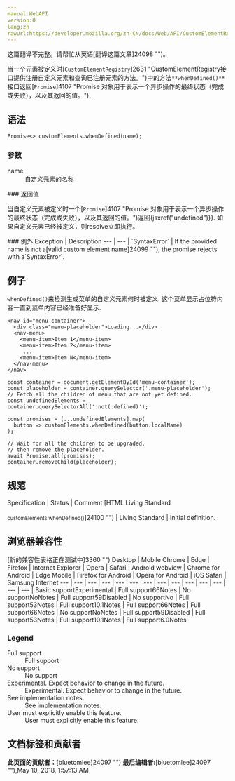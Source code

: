 ```yaml
---
manual:WebAPI
version:0
lang:zh
rawUrl:https://developer.mozilla.org/zh-CN/docs/Web/API/CustomElementRegistry/whenDefined
---
```




这篇翻译不完整。请帮忙从英语[翻译这篇文章]24098 "")。






当一个元素被定义时[`CustomElementRegistry`]2631 "CustomElementRegistry接口提供注册自定义元素和查询已注册元素的方法。")中的方法`**whenDefined()**`接口返回[`Promise`]4107 "Promise 对象用于表示一个异步操作的最终状态（完成或失败），以及其返回的值。").


## 语法<a name="语法"></a>

```
Promise<> customElements.whenDefined(name);
```

### 参数<a name="参数"></a>
<dl><dt id=''>name</dt><dd>自定义元素的名称</dd></dl>
### 返回值<a name="返回值"></a>


当自定义元素被定义时一个[`Promise`]4107 "Promise 对象用于表示一个异步操作的最终状态（完成或失败），以及其返回的值。")返回{jsxref(&quot;undefined&quot;)}}. 如果自定义元素已经被定义，则resolve立即执行。

<dl></dl>
### 例外<a name="例外"></a>
Exception | Description 
 ---  |  ---  | 
`SyntaxError` | If the provided name is not a[valid custom element name]24099 ""), the promise rejects with a`SyntaxError`. 


## 例子<a name="例子"></a>


`whenDefined()`来检测生成菜单的自定义元素何时被定义. 这个菜单显示占位符内容一直到菜单内容已经准备好显示.


```
<nav id="menu-container">
  <div class="menu-placeholder">Loading...</div>
  <nav-menu>
    <menu-item>Item 1</menu-item>
    <menu-item>Item 2</menu-item>
     ...
    <menu-item>Item N</menu-item>
  </nav-menu>
</nav>
```

```
const container = document.getElementById('menu-container');
const placeholder = container.querySelector('.menu-placeholder');
// Fetch all the children of menu that are not yet defined.
const undefinedElements = container.querySelectorAll(':not(:defined)');

const promises = [...undefinedElements].map(
  button => customElements.whenDefined(button.localName)
);

// Wait for all the children to be upgraded, 
// then remove the placeholder.
await Promise.all(promises);
container.removeChild(placeholder);
```

## 规范<a name="规范"></a>
Specification | Status | Comment 
[HTML Living Standard<br></br><small>customElements.whenDefined()</small>]24100 "") | Living Standard | Initial definition. 


## 浏览器兼容性<a name="浏览器兼容性"></a>
[新的兼容性表格正在测试中<i></i>]3360 "")
<abbr>Desktop<i></i></abbr> | <abbr>Mobile<i></i></abbr> 
<abbr>Chrome<i></i></abbr> | <abbr>Edge<i></i></abbr> | <abbr>Firefox<i></i></abbr> | <abbr>Internet Explorer<i></i></abbr> | <abbr>Opera<i></i></abbr> | <abbr>Safari<i></i></abbr> | <abbr>Android webview<i></i></abbr> | <abbr>Chrome for Android<i></i></abbr> | <abbr>Edge Mobile<i></i></abbr> | <abbr>Firefox for Android<i></i></abbr> | <abbr>Opera for Android<i></i></abbr> | <abbr>iOS Safari<i></i></abbr> | <abbr>Samsung Internet<i></i></abbr> 
 ---  |  ---  |  ---  |  ---  |  ---  |  ---  |  ---  |  ---  |  ---  |  ---  |  ---  |  ---  |  ---  |  ---  | 
Basic support<abbr>Experimental<i></i></abbr> | <abbr>Full support</abbr>66<abbr>Notes<i></i></abbr> | <abbr>No support</abbr>No<abbr>Notes<i></i></abbr> | <abbr>Full support</abbr>59<abbr>Disabled<i></i></abbr> | <abbr>No support</abbr>No | <abbr>Full support</abbr>53<abbr>Notes<i></i></abbr> | <abbr>Full support</abbr>10.1<abbr>Notes<i></i></abbr> | <abbr>Full support</abbr>66<abbr>Notes<i></i></abbr> | <abbr>Full support</abbr>66<abbr>Notes<i></i></abbr> | <abbr>No support</abbr>No<abbr>Notes<i></i></abbr> | <abbr>Full support</abbr>59<abbr>Disabled<i></i></abbr> | <abbr>Full support</abbr>53<abbr>Notes<i></i></abbr> | <abbr>Full support</abbr>10.1<abbr>Notes<i></i></abbr> | <abbr>Full support</abbr>6.0<abbr>Notes<i></i></abbr> 


### Legend<a name="Legend"></a>
<dl><dt id=''><abbr>Full support</abbr></dt><dd>Full support</dd><dt id=''><abbr>No support</abbr></dt><dd>No support</dd><dt id=''><abbr>Experimental. Expect behavior to change in the future.<i></i></abbr></dt><dd>Experimental. Expect behavior to change in the future.</dd><dt id=''><abbr>See implementation notes.<i></i></abbr></dt><dd>See implementation notes.</dd><dt id=''><abbr>User must explicitly enable this feature.<i></i></abbr></dt><dd>User must explicitly enable this feature.</dd></dl>





## 文档标签和贡献者
**此页面的贡献者：**[bluetomlee]24097 "")
**最后编辑者:**[bluetomlee]24097 ""),<time>May 10, 2018, 1:57:13 AM</time>


